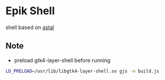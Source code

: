 # Epik Shell

shell based on [astal](https://github.com/Aylur/Astal/)

## Note

- preload gtk4-layer-shell before running

```bash
LD_PRELOAD=/usr/lib/libgtk4-layer-shell.so gjs -m build.js
```
